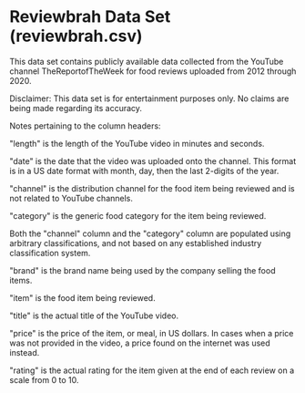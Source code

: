 # Reviewbrah Data Set (reviewbrah.csv)

This data set contains publicly available data collected from the YouTube channel TheReportofTheWeek for food reviews uploaded from 2012 through 2020.

Disclaimer: This data set is for entertainment purposes only. No claims are being made regarding its accuracy.

Notes pertaining to the column headers:

"length" is the length of the YouTube video in minutes and seconds.

"date" is the date that the video was uploaded onto the channel. This format is in a US date format with month, day, then the last 2-digits of the year.

"channel" is the distribution channel for the food item being reviewed and is not related to YouTube channels.

"category" is the generic food category for the item being reviewed.

Both the "channel" column and the "category" column are populated using arbitrary classifications, and not based on any established industry classification system.

"brand" is the brand name being used by the company selling the food items.

"item" is the food item being reviewed.

"title" is the actual title of the YouTube video.

"price" is the price of the item, or meal, in US dollars. In cases when a price was not provided in the video, a price found on the internet was used instead.

"rating" is the actual rating for the item given at the end of each review on a scale from 0 to 10.
